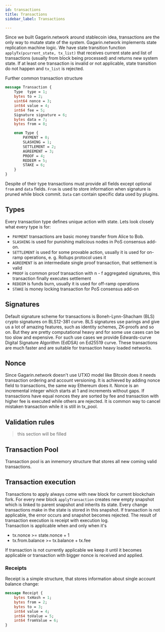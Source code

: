 ```yaml
---
id: transactions
title: Transactions
sidebar_label: Transactions

---
```


Since we built Gagarin.network around stablecoin idea, transactions are the only way to mutate state of the system. Gagarin.network implements state replication machine logic. 
We have state transition function ```applyTx(pcurrent_state, tx_list)``` that receives current state and list of transactions (usually from block being processed) and returns new system state. If at least one transaction is invalid or not applicable, state transition do not happen and ```tx_list``` is rejected. 

Further common transaction structure
```proto
message Transaction {
    Type  type = 1;
    bytes to = 2;
    uint64 nonce = 3;
    int64 value = 4;
    int64 fee = 5;
    Signature signature = 6;
    bytes data = 7;
    bytes from = 8;

    enum Type {
        PAYMENT = 0;
        SLASHING = 1;
        SETTLEMENT = 2;
        AGREEMENT = 3;
        PROOF = 4;
        REDEEM = 5;
        STAKE = 6;
    }
}
```

Despite of their type transactions must provide all fields except optional ```from``` and ```data``` fields. 
```From``` is used to store information when signature is pruned while block commit. 
```Data``` can contain specific data used by plugins.

## Types
Every transaction type defines unique action with state. Lets look closely what every type is for:
- ```PAYMENT``` transactions are basic money transfer from Alice to Bob. 
- ```SLASHING``` is used for punishing malicious nodes in PoS consensus add-on.
- ```SETTLEMENT``` is used for some provable action, usually it is used for on-ramp operations, e. g. Rollups protocol uses it
- ```AGREEMENT``` is an intermediate single proof transaction, that settlement is valid
- ```PROOF``` is common proof transaction with n - f aggregated signatures, this transaction finally executes settlement 
- ```REDEEM``` is funds burn, usually it is used for off-ramp operations
- ```STAKE``` is money locking transaction for PoS consensus add-on

## Signatures
Default signature scheme for transactions is Boneh-Lynn-Shacham (BLS) crypto signatures on BLS12-381 curve. 
BLS signatures use parings and give us a lot of amazing features, such as identity schemes, ZK-proofs and so on. 
But they are pretty computational heavy and for some use cases can be too slow and expensive. For such use cases we provide Edwards-curve Digital Signature Algorithm (EdDSA) on Ed25519 curve.
These transactions are much faster and are suitable for transaction heavy loaded networks.

## Nonce
Since Gagarin.network doesn't use UTXO model like Bitcoin does it needs transaction ordering and account versioning. It is achieved by adding nonce field to transactions, the same way Ethereum does it. 
Nonce is an incremental integer which starts at 1 and increments without gaps. If transactions have equal nonces they are sorted by fee and transaction with higher fee is executed while others are rejected. It is common way to cancel mistaken transaction while it is still in tx_pool.

## Validation rules
>this section will be filled

## Transaction Pool
Transaction pool is an inmemory structure that stores all new coming valid transactions.  


## Transaction execution
Transactions to apply always come with new block for current blockchain fork. For every new block ```applyTransaction``` creates new empty snapshot which is linked to parent snapshot and inherits its state.  Every change transactions make in the state is stored in this snapshot.
If transaction is not applicable, the error occurs and snapshot becomes rejected. The result of transaction execution is receipt with execution log.  
Transaction is applicable when and only when it's 
- tx.nonce >= state.nonce + 1
- tx.from.balance >= tx.balance + tx.fee

If transaction is not currently applicable we keep it until it becomes applicable or transaction with bigger nonce is received and applied.

### Receipts
Receipt is a simple structure, that stores information about single account balance change:

```proto
message Receipt {
    bytes txHash = 1;
    bytes from = 2;
    bytes to = 3;
    int64 value = 4;
    int64 toValue = 5;
    int64 fromValue = 6;
}
```
